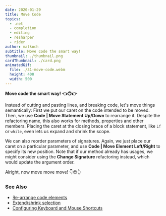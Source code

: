 ```yaml
---
date: 2020-01-29
title: Move Code
topics:
  - .net
  - completion
  - editing
  - resharper
  - rider
author: matkoch
subtitle: Move code the smart way!
thumbnail: ./thumbnail.png
cardThumbnail: ./card.png
animatedGif:
  file: ./31-move-code.webm
  height: 400
  width: 500
---
```

**Move code the smart way! 👈🙃👉**

 Instead of cutting and pasting lines, and breaking code, let's move things semantically: First we put our caret on the code intended to be moved. Then, we use **Code | Move Statement Up/Down** to rearrange it. Despite the refactoring name, this also works for methods, properties and other members. Placing the caret at the closing brace of a block statement, like `if` or `while`, even lets us expand and shrink the scope.

 We can also reorder parameters of signatures. Again, we just place our caret on a particular parameter, and use **Code | Move Element Left/Right** to specify its new position. Note that if our method already has usages, we might consider using the **Change Signature** refactoring instead, which would update the argument order.

Alright, now move move move! 👇😌👆

### See Also
- [Re-arrange code elements](https://www.jetbrains.com/help/resharper/Coding_Assistance__Moving_Code_Elements.html)
- [Extend/shrink selection](https://www.jetbrains.com/help/resharper/Coding_Assistance__Extend_Shrink_Selection.html)
- [Configuring Keyboard and Mouse Shortcuts](https://www.jetbrains.com/help/rider/Configuring_Keyboard_and_Mouse_Shortcuts.html#)
